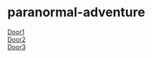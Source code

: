 # paranormal-adventure

[Door1](door1/twins.md)  
[Door2](door2/poltergeist.md)  
[Door3](door3/floating-head.md)  

